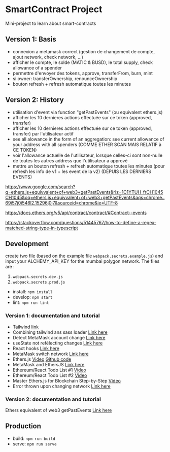 # SmartContract Project

Mini-project to learn about smart-contracts

## Version 1: Basis

- connexion a metamask correct (gestion de changement de compte, ajout network, check network, ...)
- afficher le compte, le solde (MATIC & BUSD), le total supply, check allowance of a spender
- permettre d'envoyer des tokens, approve, transferFrom, burn, mint
- si owner: transferOwnership, renounceOwnership
- bouton refresh + refresh automatique toutes les minutes

## Version 2: History
- utilisation d'event via function "getPastEvents" (ou equivalent ethers.js)
- afficher les 10 dernieres actions effectuée sur ce token (approved, transfer)
- afficher les 10 dernieres actions effectuée sur ce token (approved, transfer) par l'utilisateur actif
- see all alowance in the form of an aggregation: see current allowance of your address with all spenders (COMME ETHER SCAN MAIS RELATIF à CE TOKEN)
- voir l'allowance actuelle de l'utilisateur, lorsque celles-ci sont non-nulle de toutes les autres address que l'utilisateur a apprové
- mettre un bouton refresh + refresh automatique toutes les minutes (pour refresh les info de v1 + les event de la v2) (DEPUIS LES DERNIERS EVENTS)


https://www.google.com/search?q=ethers.js+equivvalent+of+web3+getPastEvents&rlz=1C1YTUH_frCH1045CH1045&oq=ethers.js+equivvalent+of+web3+getPastEvents&aqs=chrome..69i57j0i546l2.15296j0j7&sourceid=chrome&ie=UTF-8



https://docs.ethers.org/v5/api/contract/contract/#Contract--events

https://stackoverflow.com/questions/51445767/how-to-define-a-regex-matched-string-type-in-typescript

## Development

create two file (based on the example file `webpack.secrets.example.js`) and input your ALCHEMY_API_KEY for the mumbai polygon network.
The files are :

1. `webpack.secrets.dev.js`
2. `webpack.secrets.prod.js`

- install: `npm install`
- develop: `npm start`
- lint: `npm run lint`

### Version 1: documentation and tutorial

- Tailwind [link](https://tailwindcss.com/docs/installation)
- Combining tailwind ans sass loader [Link here](https://stackoverflow.com/questions/55606865/combining-tailwind-css-with-sass-using-webpack)
- Detect MetaMask account change [Link here](https://stackoverflow.com/questions/70663898/my-dapp-doesnt-detect-when-an-user-change-their-metamask-account)
- useState not refélecting changes [Link here](https://stackoverflow.com/questions/54069253/the-usestate-set-method-is-not-reflecting-a-change-immediately)
- React hooks [Link here](https://legacy.reactjs.org/docs/hooks-reference.html#useeffect)
- MetaMask switch network [Link here](https://ethereum.stackexchange.com/questions/117156/how-to-ask-the-metamask-user-to-switch-its-network)
- Ethers.js [Video](https://www.youtube.com/watch?v=yk7nVp5HTCk&t=1470s) [Github code](https://github.com/dappuniversity/ethers_examples/tree/master/examples)
- MetaMask and EthersJS [Link here](https://www.youtube.com/watch?v=swZRo6LFrCw)
- Ethereum/React Todo List #1 [Video](https://www.youtube.com/watch?v=AiWkkj8lSTc)
- Ethereum/React Todo List #2 [Video](https://www.youtube.com/watch?v=mmI5CpMw3gU)
- Master Ethers.js for Blockchain Step-by-Step [Video](https://www.youtube.com/watch?v=yk7nVp5HTCk)
- Error thrown upon changing network [Link here](https://github.com/Uniswap/web3-react/issues/127)

### Version 2: documentation and tutorial

Ethers equivalent of web3 getPastEvents [Link here](https://github.com/ethers-io/ethers.js/issues/52)

## Production

- build: `npm run build`
- serve: `npm run serve`

